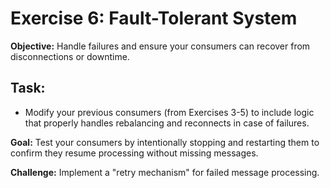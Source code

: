 # Exercise 6: Fault-Tolerant System

**Objective:** Handle failures and ensure your consumers can recover from disconnections or downtime.

## Task:
- Modify your previous consumers (from Exercises 3-5) to include logic that properly handles rebalancing and reconnects in case of failures.

**Goal:** Test your consumers by intentionally stopping and restarting them to confirm they resume processing without missing messages.

**Challenge:** Implement a "retry mechanism" for failed message processing.

